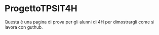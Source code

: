 # ProgettoTPSIT4H
Questa è una pagina di prova per gli alunni di 4H per dimostrargli come si lavora con guthub. 
